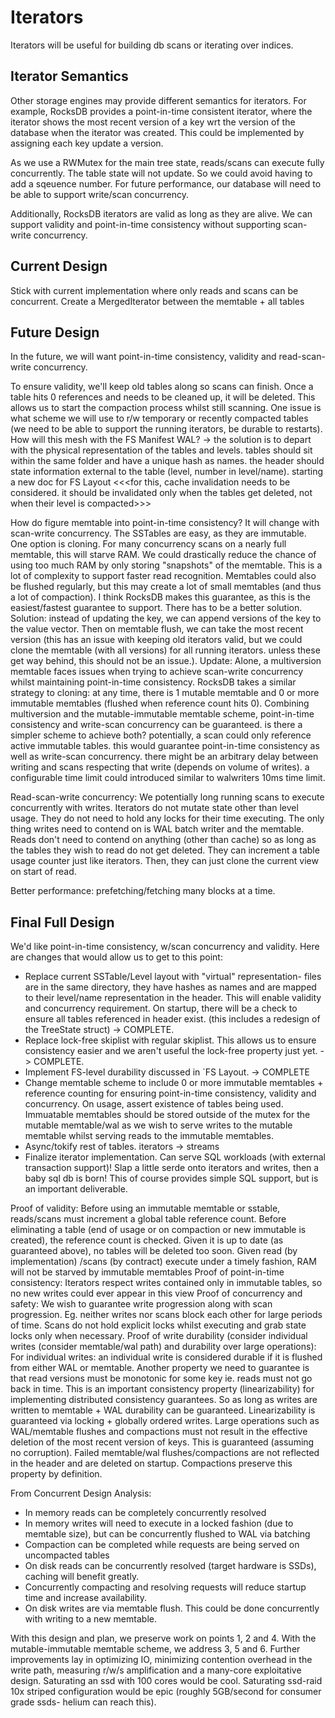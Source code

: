 # Iterators

Iterators will be useful for building db scans or iterating over indices. 

## Iterator Semantics

Other storage engines may provide different semantics for iterators. For example, RocksDB provides a point-in-time consistent iterator, where the iterator shows the most recent version of a key wrt the version of the database when the iterator was created. This could be implemented by assigning each key update a version. 

As we use a RWMutex for the main tree state, reads/scans can execute fully concurrently. The table state will not update. So we could avoid having to add a sqeuence number. For future performance, our database will need to be able to support write/scan concurrency.

Additionally, RocksDB iterators are valid as long as they are alive. We can support validity and point-in-time consistency without supporting scan-write concurrency.

## Current Design

Stick with current implementation where only reads and scans can be concurrent. Create a MergedIterator between the memtable + all tables

## Future Design

In the future, we will want point-in-time consistency, validity and read-scan-write concurrency.

To ensure validity, we'll keep old tables along so scans can finish. Once a table hits 0 references and needs to be cleaned up, it will be deleted. This allows us to start the compaction process whilst still scanning. One issue is what scheme we will use to r/w temporary or recently compacted tables (we need to be able to support the running iterators, be durable to restarts). How will this mesh with the FS Manifest WAL? -> the solution is to depart with the physical representation of the tables and levels. tables should sit within the same folder and have a unique hash as names. the header should state information external to the table (level, number in level/name). starting a new doc for FS Layout <<<for this, cache invalidation needs to be considered. it should be invalidated only when the tables get deleted, not when their level is compacted>>>

How do figure memtable into point-in-time consistency? It will change with scan-write concurrency. The SSTables are easy, as they are immutable. One option is cloning. For many concurrency scans on a nearly full memtable, this will starve RAM. We could drastically reduce the chance of using too much RAM by only storing "snapshots" of the memtable. This is a lot of complexity to support faster read recognition. Memtables could also be flushed regularly, but this may create a lot of small memtables (and thus a lot of compaction). I think RocksDB makes this guarantee, as this is the easiest/fastest guarantee to support. There has to be a better solution. Solution: instead of updating the key, we can append versions of the key to the value vector. Then on memtable flush, we can take the most recent version (this has an issue with keeping old iterators valid, but we could clone the memtable (with all versions) for all running iterators. unless these get way behind, this should not be an issue.). Update: Alone, a multiversion memtable faces issues when trying to achieve scan-write concurrency whilst maintaining point-in-time consistency. RocksDB takes a similar strategy to cloning: at any time, there is 1 mutable memtable and 0 or more immutable memtables (flushed when reference count hits 0). Combining multiversion and the mutable-immutable memtable scheme, point-in-time consistency and write-scan concurrency can be guaranteed. is there a simpler scheme to achieve both? potentially, a scan could only reference active immutable tables. this would guarantee point-in-time consistency as well as write-scan concurrency. there might be an arbitrary delay between writing and scans respecting that write (depends on volume of writes). a configurable time limit could introduced similar to walwriters 10ms time limit.

Read-scan-write concurrency: We potentially long running scans to execute concurrently with writes. Iterators do not mutate state other than level usage. They do not need to hold any locks for their time executing. The only thing writes need to contend on is WAL batch writer and the memtable. Reads don't need to contend on anything (other than cache) so as long as the tables they wish to read do not get deleted. They can increment a table usage counter just like iterators. Then, they can just clone the current view on start of read. 


Better performance: prefetching/fetching many blocks at a time. 

## Final Full Design

We'd like point-in-time consistency, w/scan concurrency and validity. Here are changes that would allow us to get to this point:

- Replace current SSTable/Level layout with "virtual" representation- files are in the same directory, they have hashes as names and are mapped to their level/name representation in the header. This will enable validity and concurrency requirement. On startup, there will be a check to ensure all tables referenced in header exist. (this includes a redesign of the TreeState struct) -> COMPLETE.
- Replace lock-free skiplist with regular skiplist. This allows us to ensure consistency easier and we aren't useful the lock-free property just yet. -> COMPLETE.
- Implement FS-level durability discussed in `FS Layout. -> COMPLETE
- Change memtable scheme to include 0 or more immutable memtables + reference counting for ensuring point-in-time consistency, validity and concurrency. On usage, assert existence of tables being used. Immuatable memtables should be stored outside of the mutex for the mutable memtable/wal as we wish to serve writes to the mutable memtable whilst serving reads to the immutable memtables.
- Async/tokify rest of tables. iterators -> streams
- Finalize iterator implementation. Can serve SQL workloads (with external transaction support)! Slap a little serde onto iterators and writes, then a baby sql db is born! This of course provides simple SQL support, but is an important deliverable.

Proof of validity: Before using an immutable memtable or sstable, reads/scans must increment a global table reference count. Before eliminating a table (end of usage or on compaction or new immutable is created), the reference count is checked. Given it is up to date (as guaranteed above), no tables will be deleted too soon. Given read (by implementation) /scans (by contract) execute under a timely fashion, RAM will not be starved by immutable memtables
Proof of point-in-time consistency: Iterators respect writes contained only in immutable tables, so no new writes could ever appear in this view
Proof of concurrency and safety: We wish to guarantee write progression along with scan progression. Eg. neither writes nor scans block each other for large periods of time. Scans do not hold explicit locks whilst executing and grab state locks only when necessary. 
Proof of write durability (consider individual writes (consider memtable/wal path) and durability over large operations): 
For individual writes: an individual write is considered durable if it is flushed from either WAL or memtable. Another property we need to guarantee is that read versions must be monotonic for some key ie. reads must not go back in time. This is an important consistency property (linearizability) for implementing distributed consistency guarantees. So as long as writes are written to memtable + WAL durability can be guaranteed. Linearizability is guaranteed via locking + globally ordered writes. Large operations such as WAL/memtable flushes and compactions must not result in the effective deletion of the most recent version of keys. This is guaranteed (assuming no corruption). Failed memtable/wal flushes/compactions are not reflected in the header and are deleted on startup. Compactions preserve this property by definition.

From Concurrent Design Analysis:
- In memory reads can be completely concurrently resolved
- In memory writes will need to execute in a locked fashion (due to memtable size), but can be concurrently flushed to WAL via batching
- Compaction can be completed while requests are being served on uncompacted tables
- On disk reads can be concurrently resolved (target hardware is SSDs), caching will benefit greatly. 
- Concurrently compacting and resolving requests will reduce startup time and increase availability.
- On disk writes are via memtable flush. This could be done concurrently with writing to a new memtable.

With this design and plan, we preserve work on points 1, 2 and 4. With the mutable-immutable memtable scheme, we address 3, 5 and 6. Further improvements lay in optimizing IO, minimizing contention overhead in the write path, measuring r/w/s amplification and a many-core exploitative design. Saturating an ssd with 100 cores would be cool. Saturating ssd-raid 10x striped configuration would be epic (roughly 5GB/second for consumer grade ssds- helium can reach this).